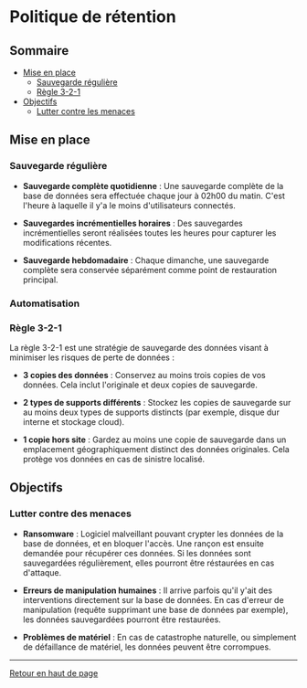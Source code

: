 # Politique de rétention

## Sommaire

- [Mise en place](#mise-en-place)
    - [Sauvegarde régulière](#sauvegarde-régulière)
    - [Règle 3-2-1](#règle-3-2-1)
- [Objectifs](#objectifs)
    - [Lutter contre les menaces](#lutter-contre-des-menaces)

## Mise en place

### Sauvegarde régulière

- **Sauvegarde complète quotidienne** : Une sauvegarde complète de la base de données sera effectuée chaque jour à 02h00 du matin. C'est l'heure à laquelle il y'a le moins d'utilisateurs connectés.

- **Sauvegardes incrémentielles horaires** : Des sauvegardes incrémentielles seront réalisées toutes les heures pour capturer les modifications récentes.

- **Sauvegarde hebdomadaire** : Chaque dimanche, une sauvegarde complète sera conservée séparément comme point de restauration principal.

### Automatisation

### Règle 3-2-1

La règle 3-2-1 est une stratégie de sauvegarde des données visant à minimiser les risques de perte de données :

- **3 copies des données** : Conservez au moins trois copies de vos données. Cela inclut l'originale et deux copies de sauvegarde.
  
- **2 types de supports différents** : Stockez les copies de sauvegarde sur au moins deux types de supports distincts (par exemple, disque dur interne et stockage cloud).

- **1 copie hors site** : Gardez au moins une copie de sauvegarde dans un emplacement géographiquement distinct des données originales. Cela protège vos données en cas de sinistre localisé.

## Objectifs

### Lutter contre des menaces

- **Ransomware** : Logiciel malveillant pouvant crypter les données de la base de données, et en bloquer l'accès. Une rançon est ensuite demandée pour récupérer ces données. Si les données sont sauvegardées régulièrement, elles pourront être réstaurées en cas d'attaque.

- **Erreurs de manipulation humaines** : Il arrive parfois qu'il y'ait des interventions directement sur la base de données. En cas d'erreur de manipulation (requête supprimant une base de données par exemple), les données sauvegardées pourront être restaurées.

- **Problèmes de matériel** : En cas de catastrophe naturelle, ou simplement de défaillance de matériel, les données peuvent être corrompues.

---

[Retour en haut de page](#politique-de-rétention)